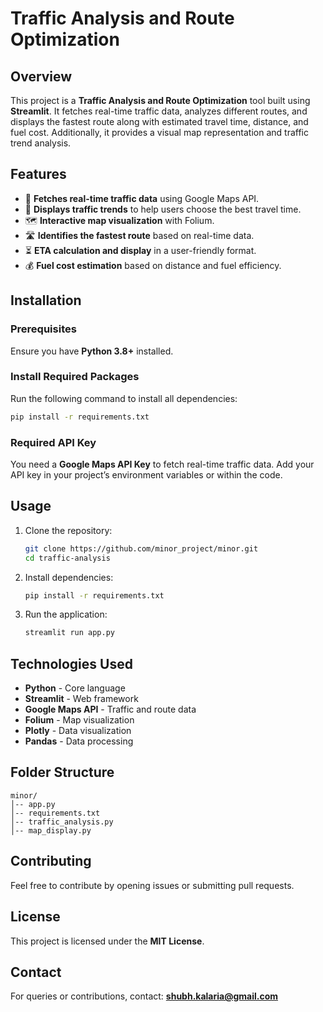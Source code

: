 # Traffic Analysis and Route Optimization

## Overview
This project is a **Traffic Analysis and Route Optimization** tool built using **Streamlit**. It fetches real-time traffic data, analyzes different routes, and displays the fastest route along with estimated travel time, distance, and fuel cost. Additionally, it provides a visual map representation and traffic trend analysis.

## Features
- 📍 **Fetches real-time traffic data** using Google Maps API.
- 🚦 **Displays traffic trends** to help users choose the best travel time.
- 🗺 **Interactive map visualization** with Folium.
- 🛣 **Identifies the fastest route** based on real-time data.
- ⏳ **ETA calculation and display** in a user-friendly format.
- 💰 **Fuel cost estimation** based on distance and fuel efficiency.

## Installation
### Prerequisites
Ensure you have **Python 3.8+** installed.

### Install Required Packages
Run the following command to install all dependencies:
```sh
pip install -r requirements.txt
```

### Required API Key
You need a **Google Maps API Key** to fetch real-time traffic data. Add your API key in your project’s environment variables or within the code.

## Usage
1. Clone the repository:
   ```sh
   git clone https://github.com/minor_project/minor.git
   cd traffic-analysis
   ```
2. Install dependencies:
   ```sh
   pip install -r requirements.txt
   ```
3. Run the application:
   ```sh
   streamlit run app.py
   ```

## Technologies Used
- **Python** - Core language
- **Streamlit** - Web framework
- **Google Maps API** - Traffic and route data
- **Folium** - Map visualization
- **Plotly** - Data visualization
- **Pandas** - Data processing

## Folder Structure
```
minor/
│-- app.py
│-- requirements.txt
│-- traffic_analysis.py
│-- map_display.py
```

## Contributing
Feel free to contribute by opening issues or submitting pull requests.

## License
This project is licensed under the **MIT License**.

## Contact
For queries or contributions, contact: **shubh.kalaria@gmail.com**

